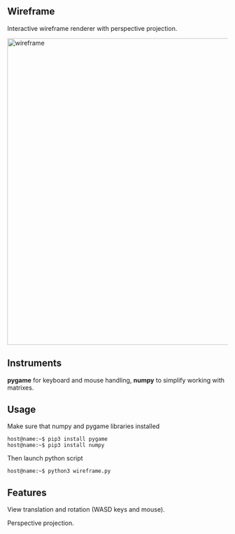 ## **Wireframe**

Interactive wireframe renderer with perspective projection.

<img src="readme/wireframe.gif" width="700" title="wireframe"/>

## **Instruments**

**pygame** for keyboard and mouse handling, **numpy** to simplify working with matrixes.

## **Usage**

Make sure that numpy and pygame libraries installed
```console
host@name:~$ pip3 install pygame
host@name:~$ pip3 install numpy
```

Then launch python script
```console
host@name:~$ python3 wireframe.py
```

## **Features**

View translation and rotation (WASD keys and mouse).

Perspective projection.
